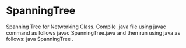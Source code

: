 # SpanningTree
Spanning Tree for Networking Class. Compile .java file using javac command as follows javac SpanningTree.java and then run using java as follows: java SpanningTree <inputfile>.
